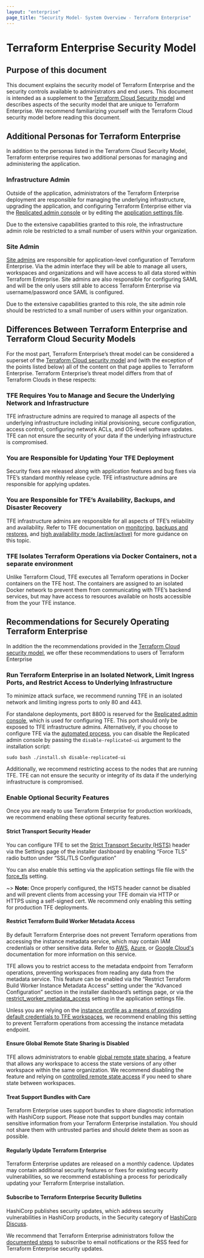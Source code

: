 ```yaml
---
layout: "enterprise"
page_title: "Security Model- System Overview - Terraform Enterprise"
---
```


# Terraform Enterprise Security Model

## Purpose of this document

This document explains the security model of Terraform Enterprise and the security controls available to administrators and end users. This document is intended as a supplement to the [Terraform Cloud Security model](../../cloud/architectural-details/security-model.html) and describes aspects of the security model that are unique to Terraform Enterprise. We recommend familiarizing yourself with the Terraform Cloud security model before reading this document.

## Additional Personas for Terraform Enterprise

In addition to the personas listed in the Terraform Cloud Security Model, Terraform enterprise requires two additional personas for managing and administering the application.


### Infrastructure Admin

Outside of the application, administrators of the Terraform Enterprise deployment are responsible for managing the underlying infrastructure, upgrading the application, and configuring Terraform Enterprise either via the [Replicated admin console](../install/config.html#system-configuration) or by editing the [application settings file](../install/automating-the-installer.html).

Due to the extensive capabilities granted to this role, the infrastructure admin role be restricted to a small number of users within your organization.

### Site Admin

[Site admins](../admin/admin-access.html) are responsible for application-level configuration of Terraform Enterprise. Via the admin interface they will be able to manage all users, workspaces and organizations and will have access to all data stored within Terraform Enterprise. Site admins are also responsible for configuring SAML and will be the only users still able to access Terraform Enterprise via username/password once SAML is configured. 

Due to the extensive capabilities granted to this role, the site admin role should be restricted to a small number of users within your organization.


## Differences Between Terraform Enterprise and Terraform Cloud Security Models

For the most part, Terraform Enterprise’s threat model can be considered a superset of the [Terraform Cloud security model](../../cloud/architectural-details/security-model.html) and (with the exception of the points listed below) all of the content on that page applies to Terraform Enterprise. Terraform Enterprise’s threat model differs from that of Terraform Clouds in these respects:

### TFE Requires You to Manage and Secure the Underlying Network and Infrastructure

TFE infrastructure admins are required to manage all aspects of the underlying infrastructure including initial provisioning, secure configuration, access control, configuring network ACLs, and OS-level software updates. TFE can not ensure the security of your data if the underlying infrastructure is compromised.

### You are Responsible for Updating Your TFE Deployment

Security fixes are released along with application features and bug fixes via TFE’s standard monthly release cycle. TFE infrastructure admins are responsible for applying updates.

### You are Responsible for TFE’s Availability, Backups, and Disaster Recovery

TFE infrastructure admins are responsible for all aspects of TFE’s reliability and availability. Refer to TFE documentation on [monitoring](../admin/monitoring.html), [backups and restores](../admin/backup-restore.html), and [high availability mode (active/active)](../admin/active-active.html) for more guidance on this topic.

### TFE Isolates Terraform Operations via Docker Containers, not a separate environment

Unlike Terraform Cloud, TFE executes all Terraform operations in Docker containers on the TFE host. The containers are assigned to an isolated Docker network to prevent them from communicating with TFE’s backend services, but may have access to resources available on hosts accessible from the your TFE instance. 

## Recommendations for Securely Operating Terraform Enterprise

In addition the the recommendations provided in the [Terraform Cloud security model](../../cloud/architectural-overview/security-model.html), we offer these recommendations to users of Terraform Enterprise 

### Run Terraform Enterprise in an Isolated Network, Limit Ingress Ports, and Restrict Access to Underlying Infrastructure

To minimize attack surface, we recommend running TFE in an isolated network and limiting ingress ports to only 80 and 443. 

For standalone deployments, port 8800 is reserved for the [Replicated admin console](../admin/admin-access.html), which is used for configuring TFE. This port should only be exposed to TFE infrastructure admins. Alternatively, if you choose to configure TFE via the [automated process](../install/automating-the-installer.html), you can disable the Replicated admin console by passing the `disable-replicated-ui` argument to the installation script:

```sudo bash ./install.sh disable-replicated-ui```

Additionally, we recommend restricting access to the nodes that are running TFE. TFE can not ensure the security or integrity of its data if the underlying infrastructure is compromised.

### Enable Optional Security Features

Once you are ready to use Terraform Enterprise for production workloads, we recommend enabling these optional security features.

#### Strict Transport Security Header

You can configure TFE to set the [Strict Transport Security (HSTS)](https://developer.mozilla.org/en-US/docs/Web/HTTP/Headers/Strict-Transport-Security) header via the Settings page of the installer dashboard by enabling “Force TLS” radio button under “SSL/TLS Configuration”

You can also enable this setting via the application settings file file with the [force_tls](../install/automating-the-installer.html#force_tls) setting.

~> **Note:** Once properly configured, the HSTS header cannot be disabled and will prevent clients from accessing your TFE domain via HTTP or HTTPS using a self-signed cert. We recommend only enabling this setting for production TFE deployments.

#### Restrict Terraform Build Worker Metadata Access

By default Terraform Enterprise does not prevent Terraform operations from accessing the instance metadata service, which may contain IAM credentials or other sensitive data. Refer to [AWS](https://docs.aws.amazon.com/AWSEC2/latest/UserGuide/ec2-instance-metadata.html), [Azure](https://docs.microsoft.com/en-us/azure/virtual-machines/windows/instance-metadata-service?tabs=windows), or [Google Cloud's](https://cloud.google.com/compute/docs/storing-retrieving-metadata) documentation for more information on this service.

TFE allows you to restrict access to the metadata endpoint from Terraform operations, preventing workspaces from reading any data from the metadata service. This feature can be enabled via the “Restrict Terraform Build Worker Instance Metadata Access” setting under the “Advanced Configuration” section in the installer dashboard’s settings page, or via the [restrict_worker_metadata_access](../install/automating-the-installer.html#restrict_worker_metadata_access) setting in the application settings file.

Unless you are relying on the [instance profile as a means of providing default credentials to TFE workspaces](../before-installing/index.html#aws-specific-configuration), we recommend enabling this setting to prevent Terraform operations from accessing the instance metadata endpoint. 

#### Ensure Global Remote State Sharing is Disabled

TFE allows administrators to enable [global remote state sharing](../admin/general.html#remote-state-sharing), a feature that allows any workspace to access the state versions of any other workspace within the same organization. We recommend disabling the feature and relying on [controlled remote state access](https://www.hashicorp.com/blog/announcing-controlled-remote-state-access-for-terraform-cloud-and-enterprise) if you need to share state between workspaces.

#### Treat Support Bundles with Care

Terraform Enterprise uses support bundles to share diagnostic information with HashiCorp support. Please note that support bundles may contain sensitive information from your Terraform Enterprise installation. You should not share them with untrusted parties and should delete them as soon as possible.

#### Regularly Update Terraform Enterprise

Terraform Enterprise updates are released on a monthly cadence. Updates may contain additional security features or fixes for existing security vulnerabilities, so we recommend establishing a process for periodically updating your Terraform Enterprise installation.

#### Subscribe to Terraform Enterprise Security Bulletins

HashiCorp publishes security updates, which address security vulnerabilities in HashiCorp products, in the Security category of [HashiCorp Discuss](https://discuss.hashicorp.com/c/security/).

We recommend that Terraform Enterprise administrators follow the [documented steps](https://discuss.hashicorp.com/t/about-hashicorp-security-updates/15330) to subscribe to email notifications or the RSS feed for Terraform Enterprise security updates.
